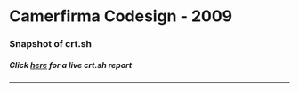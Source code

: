 # Camerfirma Codesign - 2009
### Snapshot of crt.sh
##### Click [here](https://crt.sh/?q=BE4AF4EC65DA6F629C651D9F8F13941D20F8F897E45012238DC848DF44D8141D) for a live crt.sh report

---
